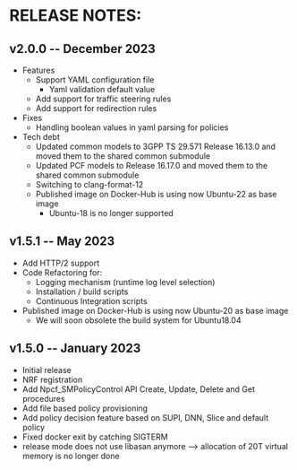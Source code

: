 # RELEASE NOTES: #

## v2.0.0 -- December 2023 ##

* Features
  - Support YAML configuration file
    * Yaml validation default value
  - Add support for traffic steering rules
  - Add support for redirection rules
* Fixes
  - Handling boolean values in yaml parsing for policies
* Tech debt
  - Updated common models to 3GPP TS 29.571 Release 16.13.0 and moved them to the shared common submodule
  - Updated PCF models to Release 16.17.0 and moved them to the shared common submodule
  - Switching to clang-format-12
  - Published image on Docker-Hub is using now Ubuntu-22 as base image
    * Ubuntu-18 is no longer supported

## v1.5.1 -- May 2023 ##

* Add HTTP/2 support
* Code Refactoring for:
  * Logging mechanism (runtime log level selection)
  * Installation / build scripts
  * Continuous Integration scripts
* Published image on Docker-Hub is using now Ubuntu-20 as base image
  * We will soon obsolete the build system for Ubuntu18.04

## v1.5.0 -- January 2023 ##

* Initial release
* NRF registration
* Add Npcf_SMPolicyControl API Create, Update, Delete and Get procedures
* Add file based policy provisioning
* Add policy decision feature based on SUPI, DNN, Slice and default policy
* Fixed docker exit by catching SIGTERM
* release mode does not use libasan anymore --> allocation of 20T virtual memory is no longer done

